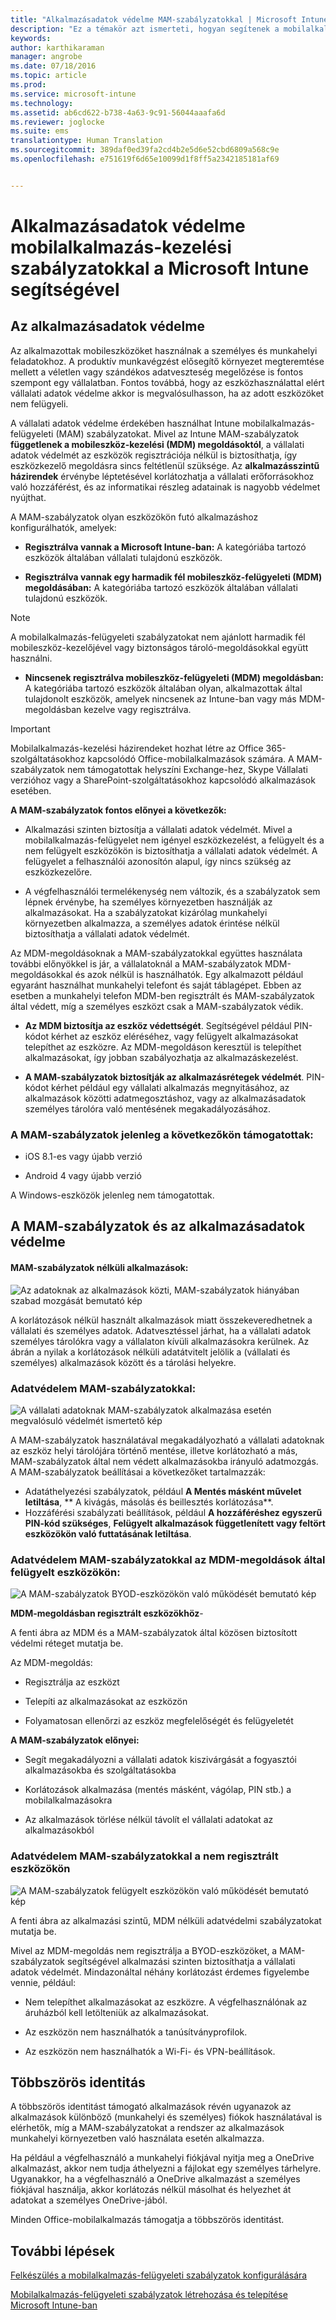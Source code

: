 ```yaml
---
title: "Alkalmazásadatok védelme MAM-szabályzatokkal | Microsoft Intune"
description: "Ez a témakör azt ismerteti, hogyan segítenek a mobilalkalmazás-felügyeleti eszközök a vállalati adatok védelmében, az adatveszteség megakadályozásában és a személyes és munkahelyi adatok különválasztásában."
keywords: 
author: karthikaraman
manager: angrobe
ms.date: 07/18/2016
ms.topic: article
ms.prod: 
ms.service: microsoft-intune
ms.technology: 
ms.assetid: ab6cd622-b738-4a63-9c91-56044aaafa6d
ms.reviewer: joglocke
ms.suite: ems
translationtype: Human Translation
ms.sourcegitcommit: 389daf0ed39fa2cd4b2e5d6e52cbd6809a568c9e
ms.openlocfilehash: e751619f6d65e10099d1f8ff5a2342185181af69


---
```


# Alkalmazásadatok védelme mobilalkalmazás-kezelési szabályzatokkal a Microsoft Intune segítségével

## Az alkalmazásadatok védelme
Az alkalmazottak mobileszközöket használnak a személyes és munkahelyi feladatokhoz.  A produktív munkavégzést elősegítő környezet megteremtése mellett a véletlen vagy szándékos adatveszteség megelőzése is fontos szempont egy vállalatban.  Fontos továbbá, hogy az eszközhasználattal elért vállalati adatok védelme akkor is megvalósulhasson, ha az adott eszközöket nem felügyeli.

A vállalati adatok védelme érdekében használhat Intune mobilalkalmazás-felügyeleti (MAM) szabályzatokat. Mivel az Intune MAM-szabályzatok **függetlenek a mobileszköz-kezelési (MDM) megoldásoktól**, a vállalati adatok védelmét az eszközök regisztrációja nélkül is biztosíthatja, így eszközkezelő megoldásra sincs feltétlenül szüksége. Az **alkalmazásszintű házirendek** érvénybe léptetésével korlátozhatja a vállalati erőforrásokhoz való hozzáférést, és az informatikai részleg adatainak is nagyobb védelmet nyújthat.

A MAM-szabályzatok olyan eszközökön futó alkalmazáshoz konfigurálhatók, amelyek:

- **Regisztrálva vannak a Microsoft Intune-ban:** A kategóriába tartozó eszközök általában vállalati tulajdonú eszközök.

-   **Regisztrálva vannak egy harmadik fél mobileszköz-felügyeleti (MDM) megoldásában:** A kategóriába tartozó eszközök általában vállalati tulajdonú eszközök.

  > [!NOTE]
  > A mobilalkalmazás-felügyeleti szabályzatokat nem ajánlott harmadik fél mobileszköz-kezelőjével vagy biztonságos tároló-megoldásokkal együtt használni.

-   **Nincsenek regisztrálva mobileszköz-felügyeleti (MDM) megoldásban:** A kategóriába tartozó eszközök általában olyan, alkalmazottak által tulajdonolt eszközök, amelyek nincsenek az Intune-ban vagy más MDM-megoldásban kezelve vagy regisztrálva.

> [!IMPORTANT]
> Mobilalkalmazás-kezelési házirendeket hozhat létre az Office 365-szolgáltatásokhoz kapcsolódó Office-mobilalkalmazások számára. A MAM-szabályzatok nem támogatottak helyszíni Exchange-hez, Skype Vállalati verzióhoz vagy a SharePoint-szolgáltatásokhoz kapcsolódó alkalmazások esetében.

**A MAM-szabályzatok fontos előnyei a következők:**

-   Alkalmazási szinten biztosítja a vállalati adatok védelmét.  Mivel a mobilalkalmazás-felügyelet nem igényel eszközkezelést, a felügyelt és a nem felügyelt eszközökön is biztosíthatja a vállalati adatok védelmét. A felügyelet a felhasználói azonosítón alapul, így nincs szükség az eszközkezelőre.

-   A végfelhasználói termelékenység nem változik, és a szabályzatok sem lépnek érvénybe, ha személyes környezetben használják az alkalmazásokat.  Ha a szabályzatokat kizárólag munkahelyi környezetben alkalmazza, a személyes adatok érintése nélkül biztosíthatja a vállalati adatok védelmét.

Az MDM-megoldásoknak a MAM-szabályzatokkal együttes használata további előnyökkel is jár, a vállalatoknál a MAM-szabályzatok MDM-megoldásokkal és azok nélkül is használhatók. Egy alkalmazott például egyaránt használhat munkahelyi telefont és saját táblagépet.  Ebben az esetben a munkahelyi telefon MDM-ben regisztrált és MAM-szabályzatok által védett, míg a személyes eszközt csak a MAM-szabályzatok védik.

- **Az MDM biztosítja az eszköz védettségét**.  Segítségével például PIN-kódot kérhet az eszköz eléréséhez, vagy felügyelt alkalmazásokat telepíthet az eszközre. Az MDM-megoldáson keresztül is telepíthet alkalmazásokat, így jobban szabályozhatja az alkalmazáskezelést.

- **A MAM-szabályzatok biztosítják az alkalmazásrétegek védelmét**. PIN-kódot kérhet például egy vállalati alkalmazás megnyitásához, az alkalmazások közötti adatmegosztáshoz, vagy az alkalmazásadatok személyes tárolóra való mentésének megakadályozásához.


### A MAM-szabályzatok jelenleg a következőkön támogatottak:
-   iOS 8.1-es vagy újabb verzió

-   Android 4 vagy újabb verzió

A Windows-eszközök jelenleg nem támogatottak.
##  A MAM-szabályzatok és az alkalmazásadatok védelme

####  MAM-szabályzatok nélküli alkalmazások:

![Az adatoknak az alkalmazások közti, MAM-szabályzatok hiányában szabad mozgását bemutató kép](../media/Apps_without_MAM_policies.png)

A korlátozások nélkül használt alkalmazások miatt összekeveredhetnek a vállalati és személyes adatok.  Adatvesztéssel járhat, ha a vállalati adatok személyes tárolókra vagy a vállalaton kívüli alkalmazásokra kerülnek. Az ábrán a nyilak a korlátozások nélküli adatátvitelt jelölik a (vállalati és személyes) alkalmazások között és a tárolási helyekre.

### Adatvédelem MAM-szabályzatokkal:

![A vállalati adatoknak MAM-szabályzatok alkalmazása esetén megvalósuló védelmét ismertető kép ](../media/Apps_with_mobile_app_policies.png)

A MAM-szabályzatok használatával megakadályozható a vállalati adatoknak az eszköz helyi tárolójára történő mentése, illetve korlátozható a más, MAM-szabályzatok által nem védett alkalmazásokba irányuló adatmozgás. A MAM-szabályzatok beállításai a következőket tartalmazzák:
- Adatáthelyezési szabályzatok, például **A Mentés másként művelet letiltása**, ** A kivágás, másolás és beillesztés korlátozása**.
- Hozzáférési szabályzati beállítások, például **A hozzáféréshez egyszerű PIN-kód szükséges**, **Felügyelt alkalmazások függetlenített vagy feltört eszközökön való futtatásának letiltása**.

### Adatvédelem MAM-szabályzatokkal az MDM-megoldások által felügyelt eszközökön:

![A MAM-szabályzatok BYOD-eszközökön való működését bemutató kép](../media/MAM_BYOD_November.png)

**MDM-megoldásban regisztrált eszközökhöz**-

A fenti ábra az MDM és a MAM-szabályzatok által közösen biztosított védelmi réteget mutatja be.

Az MDM-megoldás:

-   Regisztrálja az eszközt

-   Telepíti az alkalmazásokat az eszközön

-   Folyamatosan ellenőrzi az eszköz megfelelőségét és felügyeletét

**A MAM-szabályzatok előnyei:**

-   Segít megakadályozni a vállalati adatok kiszivárgását a fogyasztói alkalmazásokba és szolgáltatásokba

-   Korlátozások alkalmazása (mentés másként, vágólap, PIN stb.) a mobilalkalmazásokra

-   Az alkalmazások törlése nélkül távolít el vállalati adatokat az alkalmazásokból


### Adatvédelem MAM-szabályzatokkal a nem regisztrált eszközökön

![A MAM-szabályzatok felügyelt eszközökön való működését bemutató kép](../media/MAM_ManagedDevices_November.png)

A fenti ábra az alkalmazási szintű, MDM nélküli adatvédelmi szabályzatokat mutatja be.

Mivel az MDM-megoldás nem regisztrálja a BYOD-eszközöket, a MAM-szabályzatok segítségével alkalmazási szinten biztosíthatja a vállalati adatok védelmét.
Mindazonáltal néhány korlátozást érdemes figyelembe vennie, például:

-   Nem telepíthet alkalmazásokat az eszközre.  A végfelhasználónak az áruházból kell letölteniük az alkalmazásokat.

-   Az eszközön nem használhatók a tanúsítványprofilok.

-   Az eszközön nem használhatók a Wi-Fi- és VPN-beállítások.


## Többszörös identitás

A többszörös identitást támogató alkalmazások révén ugyanazok az alkalmazások különböző (munkahelyi és személyes) fiókok használatával is elérhetők, míg a MAM-szabályzatokat a rendszer az alkalmazások munkahelyi környezetben való használata esetén alkalmazza.  

Ha például a végfelhasználó a munkahelyi fiókjával nyitja meg a OneDrive alkalmazást, akkor nem tudja áthelyezni a fájlokat egy személyes tárhelyre. Ugyanakkor, ha a végfelhasználó a OneDrive alkalmazást a személyes fiókjával használja, akkor korlátozás nélkül másolhat és helyezhet át adatokat a személyes OneDrive-jából.  

Minden Office-mobilalkalmazás támogatja a többszörös identitást.

##  További lépések
[Felkészülés a mobilalkalmazás-felügyeleti szabályzatok konfigurálására](get-ready-to-configure-mobile-app-management-policies-with-microsoft-intune.md)

[Mobilalkalmazás-felügyeleti szabályzatok létrehozása és telepítése Microsoft Intune-ban](create-and-deploy-mobile-app-management-policies-with-microsoft-intune.md)



<!--HONumber=Oct16_HO3-->


